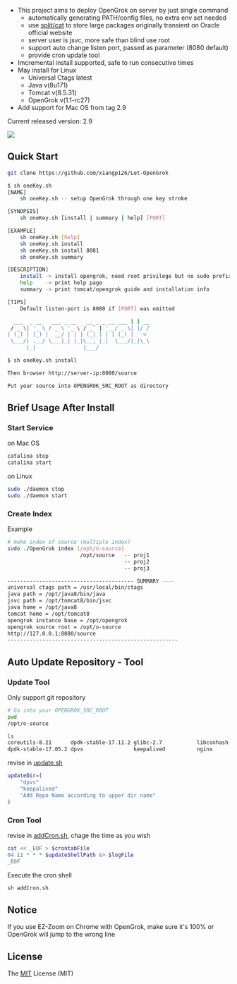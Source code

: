- This project aims to deploy OpenGrok on server by just single command
    - automatically generating PATH/config files, no extra env set needed
    - use [split/cat](https://github.com/xiangp126/split-and-cat) to store large packages originally transient on Oracle official website
    - server user is jsvc, more safe than blind use root
    - support auto change listen port, passed as parameter (8080 default)
    - provide cron update tool
- Imcremental install supported, safe to run consecutive times
- May install for Linux
    - Universal Ctags latest
    - Java      v(8u171)
    - Tomcat    v(8.5.31)
    - OpenGrok  v(1.1-rc27)
- Add support for Mac OS from tag 2.9

Current released version: 2.9

![](./gif/guide.gif)

## Quick Start
```bash
git clone https://github.com/xiangp126/Let-OpenGrok
```
```bash
$ sh oneKey.sh
[NAME]
    sh oneKey.sh -- setup OpenGrok through one key stroke

[SYNOPSIS]
    sh oneKey.sh [install | summary | help] [PORT]

[EXAMPLE]
    sh oneKey.sh [help]
    sh oneKey.sh install
    sh oneKey.sh install 8081
    sh oneKey.sh summary

[DESCRIPTION]
    install -> install opengrok, need root privilege but no sudo prefix
    help    -> print help page
    summary -> print tomcat/opengrok guide and installation info

[TIPS]
    Default listen-port is 8080 if [PORT] was omitted

  ___  _ __   ___ _ __   __ _ _ __ ___ | | __
 / _ \| '_ \ / _ \ '_ \ / _` | '__/ _ \| |/ /
| (_) | |_) |  __/ | | | (_| | | | (_) |   <
 \___/| .__/ \___|_| |_|\__, |_|  \___/|_|\_\
      |_|               |___/
```
```bash
$ sh oneKey.sh install

Then browser http://server-ip:8080/source

Put your source into OPENGROK_SRC_ROOT as directory
```

## Brief Usage After Install
### Start Service
on Mac OS
```bash
catalina stop
catalina start
```
on Linux
```bash
sudo ./daemon stop
sudo ./daemon start
```

### Create Index
Example
```bash
# make index of source (multiple index)
sudo ./OpenGrok index [/opt/o-source]
                       /opt/source   -- proj1
                                     -- proj2
                                     -- proj3

---------------------------------------- SUMMARY ----
universal ctags path = /usr/local/bin/ctags
java path = /opt/java8/bin/java
jsvc path = /opt/tomcat8/bin/jsvc
java home = /opt/java8
tomcat home = /opt/tomcat8
opengrok instance base = /opt/opengrok
opengrok source root = /opt/o-source
http://127.0.0.1:8080/source
------------------------------------------------------
```

## Auto Update Repository - Tool
### Update Tool
Only support git repository

```bash
# Go into your OPENGROK_SRC_ROOT
pwd
/opt/o-source

ls
coreutils-8.21      dpdk-stable-17.11.2 glibc-2.7           libconhash
dpdk-stable-17.05.2 dpvs                keepalived          nginx
```
revise in [update.sh](./update.sh)
```bash
updateDir=(
    "dpvs"
    "keepalived"
    "Add Repo Name according to upper dir name"
)
```

### Cron Tool
revise in [addCron.sh](./addCron.sh), chage the time as you wish
```bash
cat << _EOF > $crontabFile
04 11 * * * $updateShellPath &> $logFile
_EOF
```
Execute the cron shell
```bash
sh addCron.sh
```

## Notice
If you use EZ-Zoom on Chrome with OpenGrok, make sure it's 100% or OpenGrok will jump to the wrong line

## License
The [MIT](./LICENSE.txt) License (MIT)
